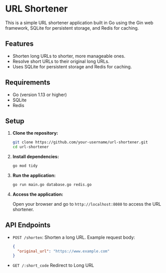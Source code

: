 # URL Shortener

This is a simple URL shortener application built in Go using the Gin web framework, SQLite for persistent storage, and Redis for caching.

## Features

- Shorten long URLs to shorter, more manageable ones.
- Resolve short URLs to their original long URLs.
- Uses SQLite for persistent storage and Redis for caching.

## Requirements

- Go (version 1.13 or higher)
- SQLite
- Redis

## Setup

1. **Clone the repository:**

    ```bash
    git clone https://github.com/your-username/url-shortener.git
    cd url-shortener
    ```

2. **Install dependencies:**

    ```bash
    go mod tidy
    ```

3. **Run the application:**

    ```bash
    go run main.go database.go redis.go
    ```

4. **Access the application:**

    Open your browser and go to `http://localhost:8080` to access the URL shortener.

## API Endpoints

- `POST /shorten`: Shorten a long URL. Example request body:
  ```json
  {
    "original_url": "https://www.example.com"
  }
- `GET /:short_code` Redirect to Long URL